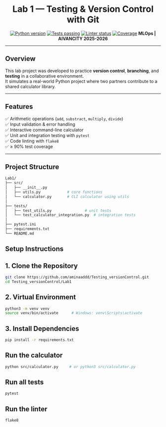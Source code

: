 <h1 align="center">Lab 1 — Testing & Version Control with Git</h1>

<p align="center">
  <a href="https://www.python.org/" target="_blank"><img src="https://img.shields.io/badge/Python-3.10%2B-blue" alt="Python version"></a>
  <a href="#"><img src="https://img.shields.io/badge/tests-passing-brightgreen" alt="Tests passing"></a>
  <a href="#"><img src="https://img.shields.io/badge/linter-flake8-blueviolet" alt="Linter status"></a>
  <a href="#"><img src="https://img.shields.io/badge/coverage-90%25%2B-success" alt="Coverage"></a>
  <strong>MLOps | AIVANCITY 2025-2026</strong>
</p>

---

## Overview

This lab project was developed to practice **version control**, **branching**, and **testing** in a collaborative environment.  
It simulates a real-world Python project where two partners contribute to a shared calculator library.

---

## Features

✅ Arithmetic operations (`add`, `substract`, `multiply`, `divide`)  
✅ Input validation & error handling  
✅ Interactive command-line calculator  
✅ Unit and integration testing with `pytest`  
✅ Code linting with `flake8`  
✅ ≥ 90% test coverage  

---

##  Project Structure

```bash
Lab1/
├── src/
│   ├── __init__.py
│   ├── utils.py            # core functions
│   └── calculator.py       # CLI calculator using utils
│
├── tests/
│   ├── test_utils.py               # unit tests
│   └── test_calculator_integration.py  # integration tests
│
├── pytest.ini
├── requirements.txt
└── README.md
```

## Setup Instructions 
## 1. Clone the Repository
```bash
git clone https://github.com/aminaaddd/Testing_versionControl.git
cd Testing_versionControl/Lab1
```
## 2. Virtual Environment
```bash
python3 -m venv venv
source venv/bin/activate      # Windows: venv\Scripts\activate
```
## 3. Install Dependencies
```bash
pip install -r requirements.txt
```

## Run the calculator
```bash
python src/calculator.py     # or python3 src/calculator.py
```

## Run all tests
```bash
pytest
```

## Run the linter
```bash
flake8
```



